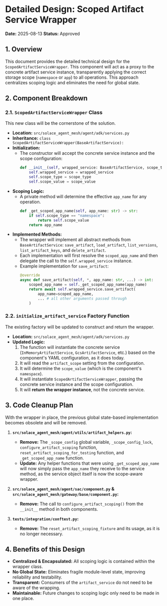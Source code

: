 # Detailed Design: Scoped Artifact Service Wrapper

**Date:** 2025-08-13
**Status:** Approved

## 1. Overview

This document provides the detailed technical design for the `ScopedArtifactServiceWrapper`. This component will act as a proxy to the concrete artifact service instance, transparently applying the correct storage scope (`namespace` or `app`) to all operations. This approach centralizes scoping logic and eliminates the need for global state.

## 2. Component Breakdown

### 2.1. `ScopedArtifactServiceWrapper` Class

This new class will be the cornerstone of the solution.

-   **Location:** `src/solace_agent_mesh/agent/adk/services.py`
-   **Inheritance:** `class ScopedArtifactServiceWrapper(BaseArtifactService):`
-   **Initialization:**
    -   The constructor will accept the concrete service instance and the scope configuration:
        ```python
        def __init__(self, wrapped_service: BaseArtifactService, scope_type: str, scope_value: str):
            self.wrapped_service = wrapped_service
            self.scope_type = scope_type
            self.scope_value = scope_value
        ```
-   **Scoping Logic:**
    -   A private method will determine the effective `app_name` for any operation.
        ```python
        def _get_scoped_app_name(self, app_name: str) -> str:
            if self.scope_type == "namespace":
                return self.scope_value
            return app_name
        ```
-   **Implemented Methods:**
    -   The wrapper will implement all abstract methods from `BaseArtifactService`: `save_artifact`, `load_artifact`, `list_versions`, `list_artifact_keys`, and `delete_artifact`.
    -   Each implementation will first resolve the `scoped_app_name` and then delegate the call to the `self.wrapped_service` instance.
    -   Example implementation for `save_artifact`:
        ```python
        @override
        async def save_artifact(self, *, app_name: str, ...) -> int:
            scoped_app_name = self._get_scoped_app_name(app_name)
            return await self.wrapped_service.save_artifact(
                app_name=scoped_app_name,
                ... # all other arguments passed through
            )
        ```

### 2.2. `initialize_artifact_service` Factory Function

The existing factory will be updated to construct and return the wrapper.

-   **Location:** `src/solace_agent_mesh/agent/adk/services.py`
-   **Updated Logic:**
    1.  The function will instantiate the concrete service (`InMemoryArtifactService`, `GcsArtifactService`, etc.) based on the component's YAML configuration, as it does today.
    2.  It will read the `artifact_scope` setting from the configuration.
    3.  It will determine the `scope_value` (which is the component's `namespace`).
    4.  It will instantiate `ScopedArtifactServiceWrapper`, passing the concrete service instance and the scope configuration.
    5.  It will **return the wrapper instance**, not the concrete service.

## 3. Code Cleanup Plan

With the wrapper in place, the previous global state-based implementation becomes obsolete and will be removed.

1.  **`src/solace_agent_mesh/agent/utils/artifact_helpers.py`:**
    -   **Remove:** The `_scope_config` global variable, `_scope_config_lock`, `configure_artifact_scoping` function, `reset_artifact_scoping_for_testing` function, and `_get_scoped_app_name` function.
    -   **Update:** Any helper functions that were using `_get_scoped_app_name` will now simply pass the `app_name` they receive to the service method, as the service object itself is now the scope-aware wrapper.

2.  **`src/solace_agent_mesh/agent/sac/component.py` & `src/solace_agent_mesh/gateway/base/component.py`:**
    -   **Remove:** The call to `configure_artifact_scoping()` from the `__init__` method in both components.

3.  **`tests/integration/conftest.py`:**
    -   **Remove:** The `reset_artifact_scoping_fixture` and its usage, as it is no longer necessary.

## 4. Benefits of this Design

-   **Centralized & Encapsulated:** All scoping logic is contained within the wrapper class.
-   **No Global State:** Eliminates fragile module-level state, improving reliability and testability.
-   **Transparent:** Consumers of the `artifact_service` do not need to be aware of the wrapping.
-   **Maintainable:** Future changes to scoping logic only need to be made in one place.
